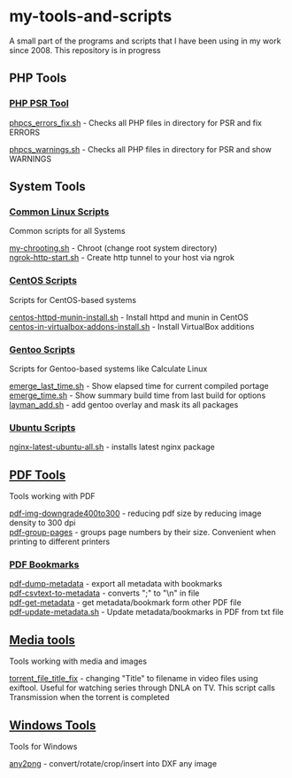 # my-tools-and-scripts
A small part of the programs and scripts that I have been using in my work since 2008. This repository is in progress 

## PHP Tools
### [PHP PSR Tool](php-psr-scripts)

[phpcs_errors_fix.sh](php-psr-scripts/phpcs_errors_fix.sh) - Checks all PHP files in directory for PSR and fix ERRORS

[phpcs_warnings.sh](php-psr-scripts/phpcs_warnings.sh) - Checks all PHP files in directory for PSR and show WARNINGS

## System Tools
### [Common Linux Scripts](common-linux-scripts)
Common scripts for all Systems

[my-chrooting.sh](common-linux-scripts/my-chrooting.sh) - Chroot (change root system directory)\
[ngrok-http-start.sh](common-linux-scripts/ngrok-http-start.sh) - Create http tunnel to your host via ngrok

### [CentOS Scripts](centos-scripts)
Scripts for CentOS-based systems

[centos-httpd-munin-install.sh](centos-scripts/centos-httpd-munin-install.sh) - Install httpd and munin in CentOS\
[centos-in-virtualbox-addons-install.sh](centos-scripts/centos-in-virtualbox-addons-install.sh) - Install VirtualBox additions

### [Gentoo Scripts](gentoo-scripts)
Scripts for Gentoo-based systems like Calculate Linux

[emerge_last_time.sh](gentoo-scripts/emerge_last_time.sh) - Show elapsed time for current compiled portage\
[emerge_time.sh](gentoo-scripts/emerge_time.sh) - Show summary build time from last build for options\
[layman_add.sh](gentoo-scripts/layman_add.sh) - add gentoo overlay and mask its all packages

### [Ubuntu Scripts](ubuntu-scripts)

[nginx-latest-ubuntu-all.sh](ubuntu-scripts/nginx-latest-ubuntu-all.sh) - installs latest nginx package

## [PDF Tools](pdf-tools)
Tools working with PDF

[pdf-img-downgrade400to300](pdf-tools/pdf-img-downgrade400to300.sh) - reducing pdf size by reducing image density to 300 dpi\
[pdf-group-pages](pdf-tools/pdf-group-pages.sh) - groups page numbers by their size. Convenient when printing to different printers

### [PDF Bookmarks](pdf-tools/pdf-bookmarks)

[pdf-dump-metadata](pdf-tools/pdf-bookmarks/pdf-dump-metadata.sh) - export all metadata with bookmarks\
[pdf-csvtext-to-metadata](pdf-tools/pdf-bookmarks/pdf-csvtext-to-metadata.sh) - converts ";" to "\n" in file\
[pdf-get-metadata](pdf-tools/pdf-bookmarks/pdf-get-metadata.sh)  - get metadata/bookmark form other PDF file\
[pdf-update-metadata.sh](pdf-tools/pdf-bookmarks/pdf-update-metadata.sh) - Update metadata/bookmarks in PDF from txt file

## [Media tools](media-tools)
Tools working with media and images

[torrent_file_title_fix](media-tools/torrent_file_title_fix.sh) - changing "Title" to filename in video files using exiftool. Useful for watching series through DNLA on TV. This script calls Transmission when the torrent is completed

## [Windows Tools](windows)
Tools for Windows

[any2png](windows/any2png) - convert/rotate/crop/insert into DXF any image
